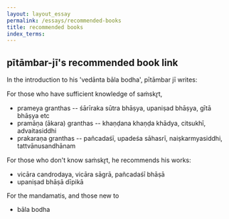 ```yaml
---
layout: layout_essay
permalink: /essays/recommended-books
title: recommended books
index_terms:
---
```


## pītāmbar-jī's recommended book link

In the introduction to his 'vedānta bāla bodha', pītāmbar jī writes:

For those who have sufficient knowledge of saṁskr̥t, 
 - prameya granthas -- śārīraka sūtra bhāṣya, upaniṣad bhāṣya, gītā bhāṣya etc 
 - pramāṇa (ākara) granthas -- khaṇḍana khaṇḍa khādya, citsukhī, advaitasiddhi
 - prakaraṇa granthas -- pañcadaśī, upadeśa sāhasrī, naiṣkarmyasiddhi, tattvānusandhānam

For those who don't know saṁskr̥t, he recommends his works:

- vicāra candrodaya, vicāra sāgrā, pañcadaśī bhāṣā
- upaniṣad bhāṣā dīpikā

For the mandamatis, and those new to

- bāla bodha

